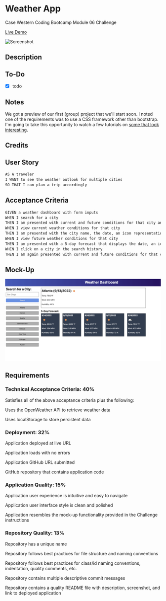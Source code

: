 # Weather App
Case Western Coding Bootcamp Module 06 Challenge

[Live Demo](https://codemodeactivate.github.io/weather-dashboard/)

![Screenshot]()

## Description


## To-Do

- [X] todo
## Notes
We got a preview of our first (group) project that we'll start soon. I noted one of the requirements was to use a CSS framework other than bootstrap. I'm going to take this opportunity to watch a few tutorials on [some that look interesting](https://github.com/troxler/awesome-css-frameworks).

## Credits



## User Story

```md
AS A traveler
I WANT to see the weather outlook for multiple cities
SO THAT I can plan a trip accordingly
```

## Acceptance Criteria

```md
GIVEN a weather dashboard with form inputs
WHEN I search for a city
THEN I am presented with current and future conditions for that city and that city is added to the search history
WHEN I view current weather conditions for that city
THEN I am presented with the city name, the date, an icon representation of weather conditions, the temperature, the humidity, and the the wind speed
WHEN I view future weather conditions for that city
THEN I am presented with a 5-day forecast that displays the date, an icon representation of weather conditions, the temperature, the wind speed, and the humidity
WHEN I click on a city in the search history
THEN I am again presented with current and future conditions for that city
```

## Mock-Up
![Mock-up](./public/assets/img/reference-demo.png)

## Requirements
### Technical Acceptance Criteria: 40%
Satisfies all of the above acceptance criteria plus the following:

Uses the OpenWeather API to retrieve weather data

Uses localStorage to store persistent data

### Deployment: 32%
Application deployed at live URL

Application loads with no errors

Application GitHub URL submitted

GitHub repository that contains application code

### Application Quality: 15%
Application user experience is intuitive and easy to navigate

Application user interface style is clean and polished

Application resembles the mock-up functionality provided in the Challenge instructions

### Repository Quality: 13%
Repository has a unique name

Repository follows best practices for file structure and naming conventions

Repository follows best practices for class/id naming conventions, indentation, quality comments, etc.

Repository contains multiple descriptive commit messages

Repository contains a quality README file with description, screenshot, and link to deployed application
